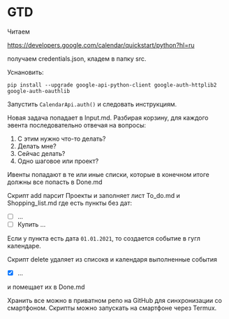 # GTD

Читаем 

https://developers.google.com/calendar/quickstart/python?hl=ru

получаем credentials.json, кладем в папку src. 

Уснановить:

`pip install --upgrade google-api-python-client google-auth-httplib2 google-auth-oauthlib`

Запустить `CalendarApi.auth()` и следовать инструкциям.

Новая задача попадает в Input.md. 
Разбирая корзину, для каждого эвента последовательно отвечая на вопросы:
1. С этим нужно что-то делать?
2. Делать мне?
3. Сейчас делать?
4. Одно шаговое или проект?

Ивенты попадают в те или иные списки, которые в конечном итоге должны все попасть в Done.md

Скрипт add парсит Проекты и заполняет лист To_do.md и Shopping_list.md где есть пункты без дат:

- [ ] ...
- [ ] Купить ...

Если у пункта есть дата `01.01.2021`, то создается событие в гугл календаре.

Скрипт delete удаляет из списокв и календаря выполненные события 
- [x] ...

и помещает их в Done.md  

Хранить все можно в приватном репо на GitHub для синхронизации со смартфоном.
Скрипты можно запускать на смартфоне через Termux. 